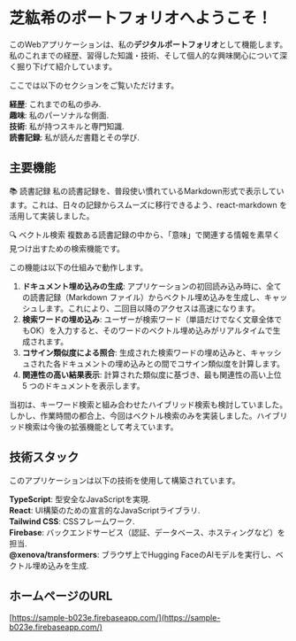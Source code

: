 # 芝紘希のポートフォリオへようこそ！

このWebアプリケーションは、私の**デジタルポートフォリオ**として機能します。私のこれまでの経歴、習得した知識・技術、そして個人的な興味関心について深く掘り下げて紹介しています。

ここでは以下のセクションをご覧いただけます。

**経歴**: これまでの私の歩み.  
**趣味**: 私のパーソナルな側面.  
**技術**: 私が持つスキルと専門知識.  
**読書記録**: 私が読んだ書籍とその学び.  

## 主要機能

📚 読書記録
私の読書記録を、普段使い慣れているMarkdown形式で表示しています。これは、日々の記録からスムーズに移行できるよう、react-markdown を活用して実装しました。

🔍 ベクトル検索
複数ある読書記録の中から、「意味」で関連する情報を素早く見つけ出すための検索機能です。

この機能は以下の仕組みで動作します。

1. **ドキュメント埋め込みの生成**: アプリケーションの初回読み込み時に、全ての読書記録（Markdown ファイル）からベクトル埋め込みを生成し、キャッシュします。これにより、二回目以降のアクセスは高速になります。
2. **検索ワードの埋め込み**: ユーザーが検索ワード（単語だけでなく文章全体でもOK）を入力すると、そのワードのベクトル埋め込みがリアルタイムで生成されます。
3. **コサイン類似度による照合**: 生成された検索ワードの埋め込みと、キャッシュされた各ドキュメントの埋め込みとの間でコサイン類似度を計算します。
4. **関連性の高い結果表示**: 計算された類似度に基づき、最も関連性の高い上位 5 つのドキュメントを表示します。

当初は、キーワード検索と組み合わせたハイブリッド検索も検討していました。しかし、作業時間の都合上、今回はベクトル検索のみを実装しました。ハイブリッド検索は今後の拡張機能として考えています。

## 技術スタック

このアプリケーションは以下の技術を使用して構築されています。

**TypeScript**: 型安全なJavaScriptを実現.  
**React**: UI構築のための宣言的なJavaScriptライブラリ.  
**Tailwind CSS**: CSSフレームワーク.  
**Firebase**: バックエンドサービス（認証、データベース、ホスティングなど）を担当.  
**@xenova/transformers**: ブラウザ上でHugging FaceのAIモデルを実行し、ベクトル埋め込みを生成.  

## ホームページのURL
[https://sample-b023e.firebaseapp.com/](https://sample-b023e.firebaseapp.com/)